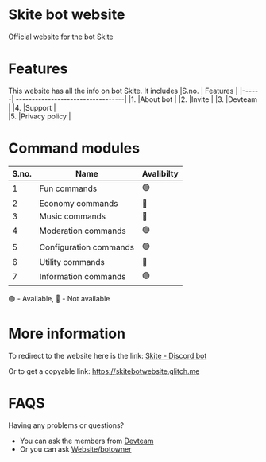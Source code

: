 # Skite bot website
Official website for the bot Skite

# Features
This website has all the info on bot Skite. It includes
|S.no. | Features                          |
|------| ----------------------------------|
|1.    |About bot                          |
|2.    |Invite                             |
|3.    |Devteam                            |
|4.    |Support                            |                         
|5.    |Privacy policy                     |

# Command modules
|S.no. | Name                   | Avalibilty |
|------|------------------------|------------|
| 1    | Fun commands           |    🟢      |
| 2    | Economy commands       |    🔴      |
| 3    | Music commands         |    🔴      |
| 4    | Moderation commands    |    🟢      |
| 5    | Configuration commands |    🟢      |
| 6    | Utility commands       |    🔴      |
| 7    | Information commands   |    🟢      |

🟢 - Available, 🔴 - Not available

# More information
To redirect to the website here is the link: [Skite - Discord bot](https://skitebotwebsite.glitch.me)

Or to get a copyable link: https://skitebotwebsite.glitch.me

# FAQS 
Having any problems or questions? 
- You can ask the members from [Devteam](https://skitebotwebsite.glitch.me/dev_team.html)
- Or you can ask [Website/botowner](https://discord.com/users/830426038990405643)
